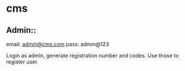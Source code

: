 # cms

## Admin::

email: admin@cms.com
pass: admin@123

Login as admin, generate registration number and codes. Use those to register user.
